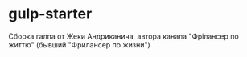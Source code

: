 # gulp-starter
Сборка галпа от Жеки Андриканича, автора канала "Фрілансер по життю" (бывший "Фрилансер по жизни")
